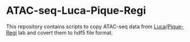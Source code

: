 # ATAC-seq-Luca-Pique-Regi

This repository contains scripts to copy ATAC-seq data from [Luca](http://www.lucalab.wayne.edu/HOME.html)/[Pique-Regi](http://www.genetics.wayne.edu/faculty/roger-pique-regi) lab and covert them to hdf5 file format. 
